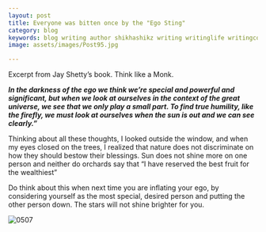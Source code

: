 ```yaml
---
layout: post
title: Everyone was bitten once by the "Ego Sting"
category: blog
keywords: blog writing author shikhashikz writing writinglife writingcommunity dailyblogpost dailyblogpostchallenge 
image: assets/images/Post95.jpg

---
```

Excerpt from Jay Shetty’s book. Think like a Monk.

***In the darkness of the ego we think we’re special and powerful and significant, but when we look at ourselves in the context of the great universe, we see that we only play a small part. To find true humility, like the firefly, we must look at ourselves when the sun is out and we can see clearly.”***

Thinking about all these thoughts, I looked outside the window, and when my eyes closed on the trees, I realized that nature does not discriminate on how they should bestow their blessings. Sun does not shine more on one person and neither do orchards say that “I have reserved the best fruit for the wealthiest”

Do think about this when next time you are inflating your ego, by considering yourself as the most special, desired person and putting the other person down. The stars will not shine brighter for you. 

![0507](https://user-images.githubusercontent.com/21696121/124471145-23d8d300-ddba-11eb-99dc-456a11db27ae.jpg)
